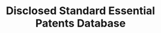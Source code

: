 ---
bigquery: https://console.cloud.google.com/bigquery?p=patents-public-data&d=dsep&page=dataset
citation: 'Bekkers, R., Catalini, C., Martinelli, A., & Simcoe, T. (2012). Intellectual
  Property Disclosure in Standards Development. Proceedings from NBER conference on
  Standards, Patents & Innovation, Tucson (AZ), January 20 and 21, 2012.'
code: codebook included in excel files
contributors: Rudi Bekkers, Christian Catalini, Arianna Martinelli, Timothy Simcoe,
  Cesare Righi
cost: None
description: "The OEIDD database provides a full overview of all disclosed IPR at\
  \ setting organizations world-wide. Based on the archives of thirteen major SSOs\
  \ as of March 2011, the disclosure data is cleaned, harmonized, and all disclosed\
  \ USPTO or EPO patents or patent applications are matched against patent identities\
  \ in the PATSTAT database. Overall, the database contains 46,906 disclosed patents,\
  \ patent applications or blankets, from 969 different firms, with 14057 USPTO or\
  \ EPO patents or patent applications identified in PATSTAT, belonging to 4814 different\
  \ INPADOC patent families and 5337 different DOCDB patent families. \n"
documentation: Included with files
last_edit: 04/13/2022, 12:40:04
location: http://ssopatents.org/
schema_fields:
- family_id
- date
- committee_project
- third_party
- blanket_scope
- blanket_type
- sso
- serial_cleaned
- tc_name
- patent_owner_unharmonized
- sc_name
- record_id
- copyright
- wg_name
- patent_owner_harmonized
- pub_cleaned
- reciprocity
- licensing_commitment
- disclosure_event
- standard
shortname: dsep_data
tags:
- disclosure
- standards
- patents
terms_of_use: "Anyone is free to use this data, provided that any paper or report\
  \ published that uses this data includes the following literature citation:  \n\n\
  \n\"Bekkers, R., Catalini, C., Martinelli, A., & Simcoe, T. (2012). Intellectual\
  \ Property Disclosure in Standards Development. Proceedings from NBER conference\
  \ on Standards, Patents & Innovation, Tucson (AZ), January 20 and 21, 2012.\""
title: Disclosed Standard Essential Patents Database
uuid: 297f265e-eb23-48aa-b4df-54333ba779ab
versioning: 'yes'
---